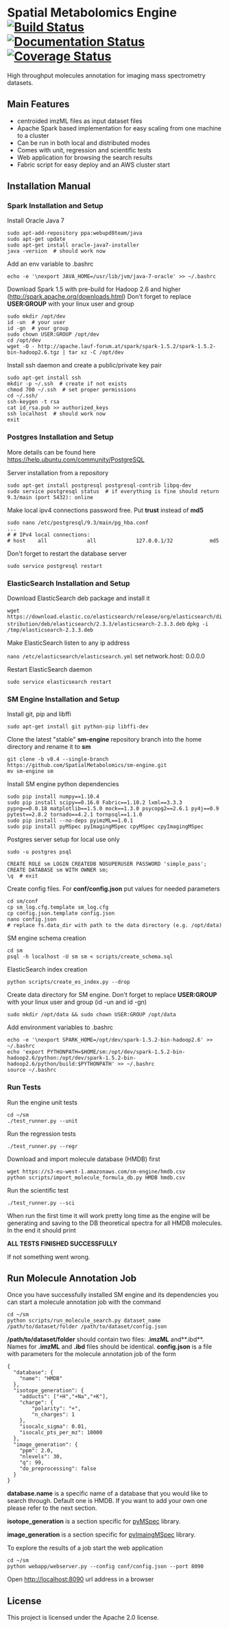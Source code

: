# Spatial Metabolomics Engine [![Build Status](https://travis-ci.org/METASPACE2020/sm-engine.svg?branch=master)](https://travis-ci.org/SpatialMetabolomics/sm-engine) [![Documentation Status](https://readthedocs.org/projects/sm-distributed/badge/?version=latest)](http://sm-distributed.readthedocs.org/en/latest/?badge=latest) [![Coverage Status](https://coveralls.io/repos/github/METASPACE2020/sm-engine/badge.svg?branch=master)](https://coveralls.io/github/METASPACE2020/sm-engine?branch=master)
High throughput molecules annotation for imaging mass spectrometry datasets.

## Main Features
- centroided imzML files as input dataset files
- Apache Spark based implementation for easy scaling from one machine to a cluster
- Can be run in both local and distributed modes
- Comes with unit, regression and scientific tests
- Web application for browsing the search results
- Fabric script for easy deploy and an AWS cluster start

## Installation Manual
### Spark Installation and Setup

Install Oracle Java 7

    sudo apt-add-repository ppa:webupd8team/java
	sudo apt-get update
	sudo apt-get install oracle-java7-installer
	java -version  # should work now

Add an env variable to .bashrc
    
    echo -e '\nexport JAVA_HOME=/usr/lib/jvm/java-7-oracle' >> ~/.bashrc

Download Spark 1.5 with pre-build for Hadoop 2.6 and higher (http://spark.apache.org/downloads.html)
Don't forget to replace **USER:GROUP** with your linux user and group 
    
    sudo mkdir /opt/dev
    id -un  # your user
    id -gn  # your group
	sudo chown USER:GROUP /opt/dev
	cd /opt/dev
	wget -O - http://apache.lauf-forum.at/spark/spark-1.5.2/spark-1.5.2-bin-hadoop2.6.tgz | tar xz -C /opt/dev

Install ssh daemon and create a public/private key pair

    sudo apt-get install ssh
    mkdir -p ~/.ssh  # create if not exists
    chmod 700 ~/.ssh  # set proper permissions
    cd ~/.ssh/
	ssh-keygen -t rsa
	cat id_rsa.pub >> authorized_keys
	ssh localhost  # should work now
	exit
    
### Postgres Installation and Setup
More details can be found here https://help.ubuntu.com/community/PostgreSQL

Server installation from a repository

    sudo apt-get install postgresql postgresql-contrib libpq-dev
	sudo service postgresql status  # if everything is fine should return 9.3/main (port 5432): online
	
Make local ipv4 connections password free. Put **trust** instead of **md5**
    
    sudo nano /etc/postgresql/9.3/main/pg_hba.conf
    ...
    # # IPv4 local connections:
    # host    all             all             127.0.0.1/32            md5

Don't forget to restart the database server

    sudo service postgresql restart
	
### ElasticSearch Installation and Setup

Download ElasticSearch deb package and install it

`wget https://download.elastic.co/elasticsearch/release/org/elasticsearch/distribution/deb/elasticsearch/2.3.3/elasticsearch-2.3.3.deb`
`dpkg -i /tmp/elasticsearch-2.3.3.deb`

Make ElasticSearch listen to any ip address

`nano /etc/elasticsearch/elasticsearch.yml`
set network.host: 0.0.0.0

Restart ElasticSearch daemon

`sudo service elasticsearch restart`

### SM Engine Installation and Setup

Install git, pip and libffi

	sudo apt-get install git python-pip libffi-dev
	
Clone the latest "stable" **sm-engine** repository branch into the home directory and rename it to **sm**
	
	git clone -b v0.4 --single-branch https://github.com/SpatialMetabolomics/sm-engine.git
	mv sm-engine sm

Install SM engine python dependencies

	sudo pip install numpy==1.10.4
	sudo pip install scipy==0.16.0 Fabric==1.10.2 lxml==3.3.3 pypng==0.0.18 matplotlib==1.5.0 mock==1.3.0 psycopg2==2.6.1 py4j==0.9 pytest==2.8.2 tornado==4.2.1 tornpsql==1.1.0
	sudo pip install --no-deps pyimzML==1.0.1
	sudo pip install pyMSpec pyImagingMSpec cpyMSpec cpyImagingMSpec

Postgres server setup for local use only

	sudo -u postgres psql
	
	CREATE ROLE sm LOGIN CREATEDB NOSUPERUSER PASSWORD 'simple_pass';
	CREATE DATABASE sm WITH OWNER sm;
	\q  # exit

Create config files. For **conf/config.json** put values for needed parameters

	cd sm/conf
	cp sm_log.cfg.template sm_log.cfg
	cp config.json.template config.json
	nano config.json
	# replace fs.data_dir with path to the data directory (e.g. /opt/data)

SM engine schema creation

	cd sm
	psql -h localhost -U sm sm < scripts/create_schema.sql

ElasticSearch index creation

`python scripts/create_es_index.py --drop`

Create data directory for SM engine. Don't forget to replace **USER:GROUP** with your linux user and group (id -un and id -gn)

	sudo mkdir /opt/data && sudo chown USER:GROUP /opt/data

Add environment variables to .bashrc

    echo -e '\nexport SPARK_HOME=/opt/dev/spark-1.5.2-bin-hadoop2.6' >> ~/.bashrc
    echo 'export PYTHONPATH=$HOME/sm:/opt/dev/spark-1.5.2-bin-hadoop2.6/python:/opt/dev/spark-1.5.2-bin-hadoop2.6/python/build:$PYTHONPATH' >> ~/.bashrc
    source ~/.bashrc
    
### Run Tests
Run the engine unit tests

	cd ~/sm
    ./test_runner.py --unit

Run the regression tests

    ./test_runner.py --regr

Download and import molecule database (HMDB) first

    wget https://s3-eu-west-1.amazonaws.com/sm-engine/hmdb.csv
    python scripts/import_molecule_formula_db.py HMDB hmdb.csv

Run the scientific test
    
    ./test_runner.py --sci
		
When run the first time it will work pretty long time as the engine will be generating and saving to the DB theoretical spectra
for all HMDB molecules. In the end it should print


**ALL TESTS FINISHED SUCCESSFULLY**


If not something went wrong.

## Run Molecule Annotation Job
Once you have successfully installed SM engine and its dependencies you can start a molecule annotation job with the command
    
    cd ~/sm
    python scripts/run_molecule_search.py dataset_name /path/to/dataset/folder /path/to/dataset/config.json

**/path/to/dataset/folder** should contain two files: **.imzML** and**.ibd**. Names for **.imzML** and **.ibd** files
should be identical. **config.json** is a file with parameters for the molecule annotation job of the form
 
    {
      "database": {
        "name": "HMDB"
      },
      "isotope_generation": {
        "adducts": ["+H","+Na","+K"],
        "charge": {
            "polarity": "+",
            "n_charges": 1
        },
        "isocalc_sigma": 0.01,
        "isocalc_pts_per_mz": 10000
      },
      "image_generation": {
        "ppm": 2.0,
        "nlevels": 30,
        "q": 99,
        "do_preprocessing": false
      }
    }


**database.name** is a specific name of a database that you would like to search through. Default one is HMDB.
If you want to add your own one please refer to the next section.

**isotope_generation** is a section specific for [pyMSpec](https://github.com/alexandrovteam/pyMS) library.

**image_generation** is a section specific for [pyImaingMSpec](https://github.com/alexandrovteam/pyIMS) library.

To explore the results of a job start the web application
 
    cd ~/sm
	python webapp/webserver.py --config conf/config.json --port 8090
	
Open [http://localhost:8090](http://localhost:8090) url address in a browser

## License

This project is licensed under the Apache 2.0 license.

